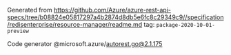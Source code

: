 Generated from https://github.com/Azure/azure-rest-api-specs/tree/b08824e05817297a4b2874d8db5e6fc8c29349c9//specification/redisenterprise/resource-manager/readme.md tag: `package-2020-10-01-preview`

Code generator @microsoft.azure/autorest.go@2.1.175


